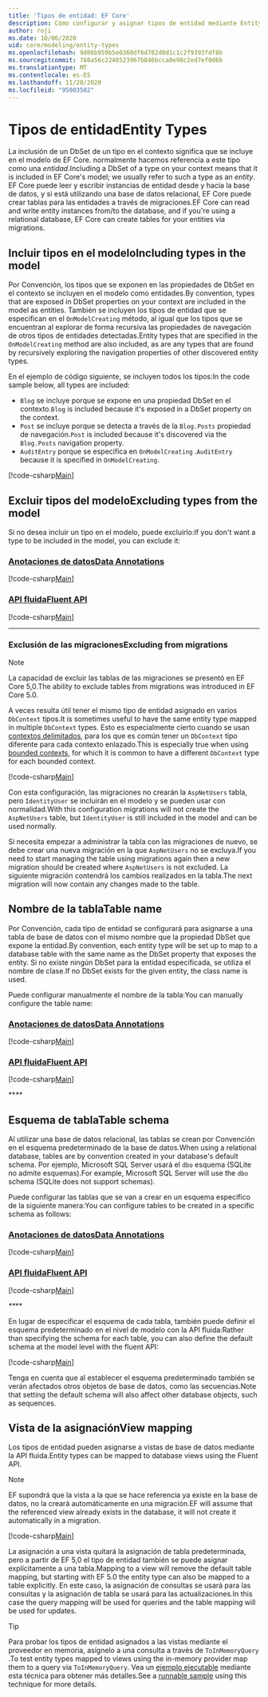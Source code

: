 ```yaml
---
title: 'Tipos de entidad: EF Core'
description: Cómo configurar y asignar tipos de entidad mediante Entity Framework Core
author: roji
ms.date: 10/06/2020
uid: core/modeling/entity-types
ms.openlocfilehash: 9d86b959b5e0360df6d782d8d1c1c2f9393fdf8b
ms.sourcegitcommit: 788a56c2248523967b846bcca0e98c2ed7ef0d6b
ms.translationtype: MT
ms.contentlocale: es-ES
ms.lasthandoff: 11/20/2020
ms.locfileid: "95003502"
---
```

# <a name="entity-types"></a><span data-ttu-id="045ce-103">Tipos de entidad</span><span class="sxs-lookup"><span data-stu-id="045ce-103">Entity Types</span></span>

<span data-ttu-id="045ce-104">La inclusión de un DbSet de un tipo en el contexto significa que se incluye en el modelo de EF Core. normalmente hacemos referencia a este tipo como una *entidad*.</span><span class="sxs-lookup"><span data-stu-id="045ce-104">Including a DbSet of a type on your context means that it is included in EF Core's model; we usually refer to such a type as an *entity*.</span></span> <span data-ttu-id="045ce-105">EF Core puede leer y escribir instancias de entidad desde y hacia la base de datos, y si está utilizando una base de datos relacional, EF Core puede crear tablas para las entidades a través de migraciones.</span><span class="sxs-lookup"><span data-stu-id="045ce-105">EF Core can read and write entity instances from/to the database, and if you're using a relational database, EF Core can create tables for your entities via migrations.</span></span>

## <a name="including-types-in-the-model"></a><span data-ttu-id="045ce-106">Incluir tipos en el modelo</span><span class="sxs-lookup"><span data-stu-id="045ce-106">Including types in the model</span></span>

<span data-ttu-id="045ce-107">Por Convención, los tipos que se exponen en las propiedades de DbSet en el contexto se incluyen en el modelo como entidades.</span><span class="sxs-lookup"><span data-stu-id="045ce-107">By convention, types that are exposed in DbSet properties on your context are included in the model as entities.</span></span> <span data-ttu-id="045ce-108">También se incluyen los tipos de entidad que se especifican en el `OnModelCreating` método, al igual que los tipos que se encuentran al explorar de forma recursiva las propiedades de navegación de otros tipos de entidades detectadas.</span><span class="sxs-lookup"><span data-stu-id="045ce-108">Entity types that are specified in the `OnModelCreating` method are also included, as are any types that are found by recursively exploring the navigation properties of other discovered entity types.</span></span>

<span data-ttu-id="045ce-109">En el ejemplo de código siguiente, se incluyen todos los tipos:</span><span class="sxs-lookup"><span data-stu-id="045ce-109">In the code sample below, all types are included:</span></span>

* <span data-ttu-id="045ce-110">`Blog` se incluye porque se expone en una propiedad DbSet en el contexto.</span><span class="sxs-lookup"><span data-stu-id="045ce-110">`Blog` is included because it's exposed in a DbSet property on the context.</span></span>
* <span data-ttu-id="045ce-111">`Post` se incluye porque se detecta a través de la `Blog.Posts` propiedad de navegación.</span><span class="sxs-lookup"><span data-stu-id="045ce-111">`Post` is included because it's discovered via the `Blog.Posts` navigation property.</span></span>
* <span data-ttu-id="045ce-112">`AuditEntry` porque se especifica en `OnModelCreating` .</span><span class="sxs-lookup"><span data-stu-id="045ce-112">`AuditEntry` because it is specified in `OnModelCreating`.</span></span>

[!code-csharp[Main](../../../samples/core/Modeling/Conventions/EntityTypes.cs?name=EntityTypes&highlight=3,7,16)]

## <a name="excluding-types-from-the-model"></a><span data-ttu-id="045ce-113">Excluir tipos del modelo</span><span class="sxs-lookup"><span data-stu-id="045ce-113">Excluding types from the model</span></span>

<span data-ttu-id="045ce-114">Si no desea incluir un tipo en el modelo, puede excluirlo:</span><span class="sxs-lookup"><span data-stu-id="045ce-114">If you don't want a type to be included in the model, you can exclude it:</span></span>

### <a name="data-annotations"></a>[<span data-ttu-id="045ce-115">Anotaciones de datos</span><span class="sxs-lookup"><span data-stu-id="045ce-115">Data Annotations</span></span>](#tab/data-annotations)

[!code-csharp[Main](../../../samples/core/Modeling/DataAnnotations/IgnoreType.cs?name=IgnoreType&highlight=1)]

### <a name="fluent-api"></a>[<span data-ttu-id="045ce-116">API fluida</span><span class="sxs-lookup"><span data-stu-id="045ce-116">Fluent API</span></span>](#tab/fluent-api)

[!code-csharp[Main](../../../samples/core/Modeling/FluentAPI/IgnoreType.cs?name=IgnoreType&highlight=3)]

***

### <a name="excluding-from-migrations"></a><span data-ttu-id="045ce-117">Exclusión de las migraciones</span><span class="sxs-lookup"><span data-stu-id="045ce-117">Excluding from migrations</span></span>

> [!NOTE]
> <span data-ttu-id="045ce-118">La capacidad de excluir las tablas de las migraciones se presentó en EF Core 5,0.</span><span class="sxs-lookup"><span data-stu-id="045ce-118">The ability to exclude tables from migrations was introduced in EF Core 5.0.</span></span>

<span data-ttu-id="045ce-119">A veces resulta útil tener el mismo tipo de entidad asignado en varios `DbContext` tipos.</span><span class="sxs-lookup"><span data-stu-id="045ce-119">It is sometimes useful to have the same entity type mapped in multiple `DbContext` types.</span></span> <span data-ttu-id="045ce-120">Esto es especialmente cierto cuando se usan [contextos delimitados](https://www.martinfowler.com/bliki/BoundedContext.html), para los que es común tener un `DbContext` tipo diferente para cada contexto enlazado.</span><span class="sxs-lookup"><span data-stu-id="045ce-120">This is especially true when using [bounded contexts](https://www.martinfowler.com/bliki/BoundedContext.html), for which it is common to have a different `DbContext` type for each bounded context.</span></span>

[!code-csharp[Main](../../../samples/core/Modeling/FluentAPI/TableExcludeFromMigrations.cs?name=TableExcludeFromMigrations&highlight=4)]

<span data-ttu-id="045ce-121">Con esta configuración, las migraciones no crearán la `AspNetUsers` tabla, pero `IdentityUser` se incluirán en el modelo y se pueden usar con normalidad.</span><span class="sxs-lookup"><span data-stu-id="045ce-121">With this configuration migrations will not create the `AspNetUsers` table, but `IdentityUser` is still included in the model and can be used normally.</span></span>

<span data-ttu-id="045ce-122">Si necesita empezar a administrar la tabla con las migraciones de nuevo, se debe crear una nueva migración en la que `AspNetUsers` no se excluya.</span><span class="sxs-lookup"><span data-stu-id="045ce-122">If you need to start managing the table using migrations again then a new migration should be created where `AspNetUsers` is not excluded.</span></span> <span data-ttu-id="045ce-123">La siguiente migración contendrá los cambios realizados en la tabla.</span><span class="sxs-lookup"><span data-stu-id="045ce-123">The next migration will now contain any changes made to the table.</span></span>

## <a name="table-name"></a><span data-ttu-id="045ce-124">Nombre de la tabla</span><span class="sxs-lookup"><span data-stu-id="045ce-124">Table name</span></span>

<span data-ttu-id="045ce-125">Por Convención, cada tipo de entidad se configurará para asignarse a una tabla de base de datos con el mismo nombre que la propiedad DbSet que expone la entidad.</span><span class="sxs-lookup"><span data-stu-id="045ce-125">By convention, each entity type will be set up to map to a database table with the same name as the DbSet property that exposes the entity.</span></span> <span data-ttu-id="045ce-126">Si no existe ningún DbSet para la entidad especificada, se utiliza el nombre de clase.</span><span class="sxs-lookup"><span data-stu-id="045ce-126">If no DbSet exists for the given entity, the class name is used.</span></span>

<span data-ttu-id="045ce-127">Puede configurar manualmente el nombre de la tabla:</span><span class="sxs-lookup"><span data-stu-id="045ce-127">You can manually configure the table name:</span></span>

### <a name="data-annotations"></a>[<span data-ttu-id="045ce-128">Anotaciones de datos</span><span class="sxs-lookup"><span data-stu-id="045ce-128">Data Annotations</span></span>](#tab/data-annotations)

[!code-csharp[Main](../../../samples/core/Modeling/DataAnnotations/TableName.cs?Name=TableName&highlight=1)]

### <a name="fluent-api"></a>[<span data-ttu-id="045ce-129">API fluida</span><span class="sxs-lookup"><span data-stu-id="045ce-129">Fluent API</span></span>](#tab/fluent-api)

[!code-csharp[Main](../../../samples/core/Modeling/FluentAPI/TableName.cs?Name=TableName&highlight=3-4)]

<span data-ttu-id="045ce-130">\*\*_</span><span class="sxs-lookup"><span data-stu-id="045ce-130">\*\*_</span></span>

## <a name="table-schema"></a><span data-ttu-id="045ce-131">Esquema de tabla</span><span class="sxs-lookup"><span data-stu-id="045ce-131">Table schema</span></span>

<span data-ttu-id="045ce-132">Al utilizar una base de datos relacional, las tablas se crean por Convención en el esquema predeterminado de la base de datos.</span><span class="sxs-lookup"><span data-stu-id="045ce-132">When using a relational database, tables are by convention created in your database's default schema.</span></span> <span data-ttu-id="045ce-133">Por ejemplo, Microsoft SQL Server usará el `dbo` esquema (SQLite no admite esquemas).</span><span class="sxs-lookup"><span data-stu-id="045ce-133">For example, Microsoft SQL Server will use the `dbo` schema (SQLite does not support schemas).</span></span>

<span data-ttu-id="045ce-134">Puede configurar las tablas que se van a crear en un esquema específico de la siguiente manera:</span><span class="sxs-lookup"><span data-stu-id="045ce-134">You can configure tables to be created in a specific schema as follows:</span></span>

### <a name="data-annotations"></a>[<span data-ttu-id="045ce-135">Anotaciones de datos</span><span class="sxs-lookup"><span data-stu-id="045ce-135">Data Annotations</span></span>](#tab/data-annotations)

[!code-csharp[Main](../../../samples/core/Modeling/DataAnnotations/TableNameAndSchema.cs?name=TableNameAndSchema&highlight=1)]

### <a name="fluent-api"></a>[<span data-ttu-id="045ce-136">API fluida</span><span class="sxs-lookup"><span data-stu-id="045ce-136">Fluent API</span></span>](#tab/fluent-api)

[!code-csharp[Main](../../../samples/core/Modeling/FluentAPI/TableNameAndSchema.cs?name=TableNameAndSchema&highlight=3-4)]

<span data-ttu-id="045ce-137">_\*\*</span><span class="sxs-lookup"><span data-stu-id="045ce-137">_\*\*</span></span>

<span data-ttu-id="045ce-138">En lugar de especificar el esquema de cada tabla, también puede definir el esquema predeterminado en el nivel de modelo con la API fluida:</span><span class="sxs-lookup"><span data-stu-id="045ce-138">Rather than specifying the schema for each table, you can also define the default schema at the model level with the fluent API:</span></span>

[!code-csharp[Main](../../../samples/core/Modeling/FluentAPI/DefaultSchema.cs?name=DefaultSchema&highlight=3)]

<span data-ttu-id="045ce-139">Tenga en cuenta que al establecer el esquema predeterminado también se verán afectados otros objetos de base de datos, como las secuencias.</span><span class="sxs-lookup"><span data-stu-id="045ce-139">Note that setting the default schema will also affect other database objects, such as sequences.</span></span>

## <a name="view-mapping"></a><span data-ttu-id="045ce-140">Vista de la asignación</span><span class="sxs-lookup"><span data-stu-id="045ce-140">View mapping</span></span>

<span data-ttu-id="045ce-141">Los tipos de entidad pueden asignarse a vistas de base de datos mediante la API fluida.</span><span class="sxs-lookup"><span data-stu-id="045ce-141">Entity types can be mapped to database views using the Fluent API.</span></span>

> [!Note]
> <span data-ttu-id="045ce-142">EF supondrá que la vista a la que se hace referencia ya existe en la base de datos, no la creará automáticamente en una migración.</span><span class="sxs-lookup"><span data-stu-id="045ce-142">EF will assume that the referenced view already exists in the database, it will not create it automatically in a migration.</span></span>

[!code-csharp[Main](../../../samples/core/Modeling/FluentAPI/ViewNameAndSchema.cs?name=ViewNameAndSchema&highlight=1)]

 <span data-ttu-id="045ce-143">La asignación a una vista quitará la asignación de tabla predeterminada, pero a partir de EF 5,0 el tipo de entidad también se puede asignar explícitamente a una tabla.</span><span class="sxs-lookup"><span data-stu-id="045ce-143">Mapping to a view will remove the default table mapping, but starting with EF 5.0 the entity type can also be mapped to a table explicitly.</span></span> <span data-ttu-id="045ce-144">En este caso, la asignación de consultas se usará para las consultas y la asignación de tabla se usará para las actualizaciones.</span><span class="sxs-lookup"><span data-stu-id="045ce-144">In this case the query mapping will be used for queries and the table mapping will be used for updates.</span></span>

> [!TIP]
> <span data-ttu-id="045ce-145">Para probar los tipos de entidad asignados a las vistas mediante el proveedor en memoria, asígnelo a una consulta a través de `ToInMemoryQuery` .</span><span class="sxs-lookup"><span data-stu-id="045ce-145">To test entity types mapped to views using the in-memory provider map them to a query via `ToInMemoryQuery`.</span></span> <span data-ttu-id="045ce-146">Vea un [ejemplo ejecutable](https://github.com/dotnet/EntityFramework.Docs/tree/master/samples/core/Miscellaneous/Testing/ItemsWebApi/) mediante esta técnica para obtener más detalles.</span><span class="sxs-lookup"><span data-stu-id="045ce-146">See a [runnable sample](https://github.com/dotnet/EntityFramework.Docs/tree/master/samples/core/Miscellaneous/Testing/ItemsWebApi/) using this technique for more details.</span></span>
